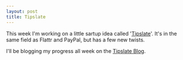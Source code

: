 ```yaml
---
layout: post
title: Tipslate
---
```


This week I'm working on a little sartup idea called '[Tipslate](https://www.tipslate.org)'.  It's in the same field as Flattr and PayPal, but has a few new twists.

I'll be blogging my progress all week on the [Tipslate Blog](https://www.tipslate.org/blog).
